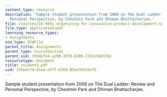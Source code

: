 ```yaml
---
content_type: resource
description: 'Sample student presentation from 2006 on The Dual Ladder: Review and
  Personal Perspective, by Cheolmin Park and Dhiman Bhattacharjee.'
file: /courses/15-980j-organizing-for-innovative-product-development-spring-2007/15bbdc7dd1aae57fb76985ee39135e75_student3.pdf
file_type: application/pdf
learning_resource_types:
- Assignments
ocw_type: OCWFile
parent_title: Assignments
parent_type: CourseSection
parent_uid: 7958efe4-a200-35f8-b30b-7243c0dd136c
resourcetype: Document
title: student3.pdf
uid: 15bbdc7d-d1aa-e57f-b769-85ee39135e75
---
```

Sample student presentation from 2006 on The Dual Ladder: Review and Personal Perspective, by Cheolmin Park and Dhiman Bhattacharjee.

